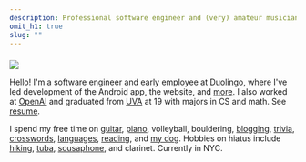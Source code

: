 ```yaml
---
description: Professional software engineer and (very) amateur musician in NYC.
omit_h1: true
slug: ""
---
```


<img src="/img/tuba-rect-200.jpg" class="right" style="margin-top: 8px">

Hello! I'm a software engineer and early employee at [Duolingo](https://en.wikipedia.org/wiki/Duolingo), where I've led development of the Android app, the website, and [more](/projects#duolingo). I also worked at [OpenAI](https://en.wikipedia.org/wiki/OpenAI) and graduated from [UVA](https://en.wikipedia.org/wiki/University_of_Virginia) at 19 with majors in CS and math. See [resume](/resume).

I spend my free time on [guitar](/musescore-tab), [piano](https://soundcloud.com/artnc), volleyball, bouldering, [blogging](/blog), [trivia](https://learnedleague.com/profiles.php?91076), [crosswords](https://www.crosswordtournament.com/2023/standings/rank.htm), [languages](https://www.duolingo.com/profile/artnc), [reading](/ten-years-of-logging-my-life#media-chart), and [my dog](/img/snorlax.jpg). Hobbies on hiatus include [hiking](/camino-de-santiago), [tuba](https://en.wikipedia.org/wiki/East_Winds_Symphonic_Band), [sousaphone](/img/sousaphone.jpg), and clarinet. Currently in NYC.
